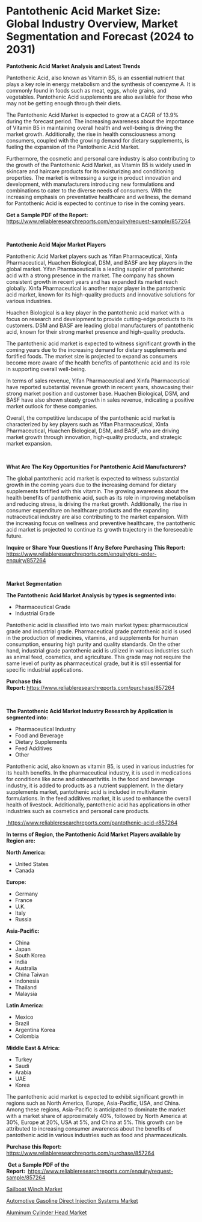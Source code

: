 <p><h1>Pantothenic Acid Market Size: Global Industry Overview, Market Segmentation and Forecast (2024 to 2031)</h1></p><p><strong>Pantothenic Acid Market Analysis and Latest Trends</strong></p>
<p><p>Pantothenic Acid, also known as Vitamin B5, is an essential nutrient that plays a key role in energy metabolism and the synthesis of coenzyme A. It is commonly found in foods such as meat, eggs, whole grains, and vegetables. Pantothenic Acid supplements are also available for those who may not be getting enough through their diets.</p><p>The Pantothenic Acid Market is expected to grow at a CAGR of 13.9% during the forecast period. The increasing awareness about the importance of Vitamin B5 in maintaining overall health and well-being is driving the market growth. Additionally, the rise in health consciousness among consumers, coupled with the growing demand for dietary supplements, is fueling the expansion of the Pantothenic Acid Market.</p><p>Furthermore, the cosmetic and personal care industry is also contributing to the growth of the Pantothenic Acid Market, as Vitamin B5 is widely used in skincare and haircare products for its moisturizing and conditioning properties. The market is witnessing a surge in product innovation and development, with manufacturers introducing new formulations and combinations to cater to the diverse needs of consumers. With the increasing emphasis on preventative healthcare and wellness, the demand for Pantothenic Acid is expected to continue to rise in the coming years.</p></p>
<p><strong>Get a Sample PDF of the Report:&nbsp;</strong> <a href="https://www.reliableresearchreports.com/enquiry/request-sample/857264">https://www.reliableresearchreports.com/enquiry/request-sample/857264</a></p>
<p>&nbsp;</p>
<p><strong>Pantothenic Acid Major Market Players</strong></p>
<p><p>Pantothenic Acid Market players such as Yifan Pharmaceutical, Xinfa Pharmaceutical, Huachen Biological, DSM, and BASF are key players in the global market. Yifan Pharmaceutical is a leading supplier of pantothenic acid with a strong presence in the market. The company has shown consistent growth in recent years and has expanded its market reach globally. Xinfa Pharmaceutical is another major player in the pantothenic acid market, known for its high-quality products and innovative solutions for various industries.</p><p>Huachen Biological is a key player in the pantothenic acid market with a focus on research and development to provide cutting-edge products to its customers. DSM and BASF are leading global manufacturers of pantothenic acid, known for their strong market presence and high-quality products.</p><p>The pantothenic acid market is expected to witness significant growth in the coming years due to the increasing demand for dietary supplements and fortified foods. The market size is projected to expand as consumers become more aware of the health benefits of pantothenic acid and its role in supporting overall well-being.</p><p>In terms of sales revenue, Yifan Pharmaceutical and Xinfa Pharmaceutical have reported substantial revenue growth in recent years, showcasing their strong market position and customer base. Huachen Biological, DSM, and BASF have also shown steady growth in sales revenue, indicating a positive market outlook for these companies.</p><p>Overall, the competitive landscape of the pantothenic acid market is characterized by key players such as Yifan Pharmaceutical, Xinfa Pharmaceutical, Huachen Biological, DSM, and BASF, who are driving market growth through innovation, high-quality products, and strategic market expansion.</p></p>
<p>&nbsp;</p>
<p><strong>What Are The Key Opportunities For Pantothenic Acid Manufacturers?</strong></p>
<p><p>The global pantothenic acid market is expected to witness substantial growth in the coming years due to the increasing demand for dietary supplements fortified with this vitamin. The growing awareness about the health benefits of pantothenic acid, such as its role in improving metabolism and reducing stress, is driving the market growth. Additionally, the rise in consumer expenditure on healthcare products and the expanding nutraceutical industry are also contributing to the market expansion. With the increasing focus on wellness and preventive healthcare, the pantothenic acid market is projected to continue its growth trajectory in the foreseeable future.</p></p>
<p><strong>Inquire or Share Your Questions If Any Before Purchasing This Report:</strong> <a href="https://www.reliableresearchreports.com/enquiry/pre-order-enquiry/857264">https://www.reliableresearchreports.com/enquiry/pre-order-enquiry/857264</a></p>
<p>&nbsp;</p>
<p><strong>Market Segmentation</strong></p>
<p><strong>The Pantothenic Acid Market Analysis by types is segmented into:</strong></p>
<p><ul><li>Pharmaceutical Grade</li><li>Industrial Grade</li></ul></p>
<p><p>Pantothenic acid is classified into two main market types: pharmaceutical grade and industrial grade. Pharmaceutical grade pantothenic acid is used in the production of medicines, vitamins, and supplements for human consumption, ensuring high purity and quality standards. On the other hand, industrial grade pantothenic acid is utilized in various industries such as animal feed, cosmetics, and agriculture. This grade may not require the same level of purity as pharmaceutical grade, but it is still essential for specific industrial applications.</p></p>
<p><strong>Purchase this Report:&nbsp;</strong><a href="https://www.reliableresearchreports.com/purchase/857264">https://www.reliableresearchreports.com/purchase/857264</a></p>
<p>&nbsp;</p>
<p><strong>The Pantothenic Acid Market Industry Research by Application is segmented into:</strong></p>
<p><ul><li>Pharmaceutical Industry</li><li>Food and Beverage</li><li>Dietary Supplements</li><li>Feed Additives</li><li>Other</li></ul></p>
<p><p>Pantothenic acid, also known as vitamin B5, is used in various industries for its health benefits. In the pharmaceutical industry, it is used in medications for conditions like acne and osteoarthritis. In the food and beverage industry, it is added to products as a nutrient supplement. In the dietary supplements market, pantothenic acid is included in multivitamin formulations. In the feed additives market, it is used to enhance the overall health of livestock. Additionally, pantothenic acid has applications in other industries such as cosmetics and personal care products.</p></p>
<p><a href="https://www.reliableresearchreports.com/pantothenic-acid-r857264">&nbsp;https://www.reliableresearchreports.com/pantothenic-acid-r857264</a></p>
<p><strong>In terms of Region, the Pantothenic Acid Market Players available by Region are:</strong></p>
<p>
    <p> <strong> North America: </strong>
        <ul>
            <li>United States</li>
            <li>Canada</li>
        </ul>
        </p> 
    <p> <strong> Europe: </strong>
        <ul>
            <li>Germany</li>
            <li>France</li>
            <li>U.K.</li>
            <li>Italy</li>
            <li>Russia</li>
        </ul>
        </p> 
    <p> <strong> Asia-Pacific: </strong>
        <ul>
            <li>China</li>
            <li>Japan</li>
            <li>South Korea</li>
            <li>India</li>
            <li>Australia</li>
            <li>China Taiwan</li>
            <li>Indonesia</li>
            <li>Thailand</li>
            <li>Malaysia</li>
        </ul>
        </p> 
    <p> <strong> Latin America: </strong>
        <ul>
            <li>Mexico</li>
            <li>Brazil</li>
            <li>Argentina Korea</li>
            <li>Colombia</li>
        </ul>
        </p> 
    <p> <strong> Middle East & Africa: </strong>
        <ul>
            <li>Turkey</li>
            <li>Saudi</li>
            <li>Arabia</li>
            <li>UAE</li>
            <li>Korea</li>
        </ul>
    </p>
    </p>
<p><p>The pantothenic acid market is expected to exhibit significant growth in regions such as North America, Europe, Asia-Pacific, USA, and China. Among these regions, Asia-Pacific is anticipated to dominate the market with a market share of approximately 40%, followed by North America at 30%, Europe at 20%, USA at 5%, and China at 5%. This growth can be attributed to increasing consumer awareness about the benefits of pantothenic acid in various industries such as food and pharmaceuticals.</p></p>
<p><strong>Purchase this Report: </strong><a href="https://www.reliableresearchreports.com/purchase/857264">https://www.reliableresearchreports.com/purchase/857264</a></p>
<p>&nbsp;<strong>Get a Sample PDF of the Report:&nbsp;&nbsp;</strong><a href="https://www.reliableresearchreports.com/enquiry/request-sample/857264">https://www.reliableresearchreports.com/enquiry/request-sample/857264</a></p>
<p><strong></strong></p>
<p><p><a href="https://medium.com/@clairhane1992/sailboat-winch-market-report-by-product-type-single-speed-sailboat-winch-2-speed-sailboat-1fefdb627d2b">Sailboat Winch Market</a></p><p><a href="https://medium.com/@scottroberts2661/market-forecast-global-automotive-gasoline-direct-injection-systems-trends-and-impact-analysis-a04dde8e407e">Automotive Gasoline Direct Injection Systems Market</a></p><p><a href="https://medium.com/@eltaoberts/global-aluminum-cylinder-head-market-analysis-trends-forecasts-and-growth-opportunities-2024-2ef37e27e3c4">Aluminum Cylinder Head Market</a></p></p>